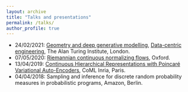 ```yaml
---
layout: archive
title: "Talks and presentations"
permalink: /talks/
author_profile: true
---
```


- 24/02/2021: [Geometry and deep generative modelling](/files/DCE.pdf), [Data-centric engineering](https://sites.google.com/view/dce-reading-group), The Alan Turing Institute, London.
- 07/05/2020: [Riemannian continuous normalizing flows](/files/rcnf_slides.pdf), Oxford.
- 13/04/2019: [Continuous Hierarchical Representations with Poincaré Variational Auto-Encoders](/files/pvae_slides.pdf), CoML Inria, Paris.
- 04/04/2018: Sampling and inference for discrete random probability measures in probabilistic programs, Amazon, Berlin.
